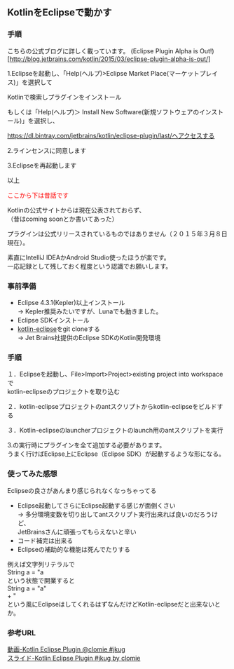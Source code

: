 ## KotlinをEclipseで動かす
   

### 手順

こちらの公式ブログに詳しく載っています。
(Eclipse Plugin Alpha is Out!)[http://blog.jetbrains.com/kotlin/2015/03/eclipse-plugin-alpha-is-out/]

1.Eclipseを起動し、「Help(ヘルプ)>Eclipse Market Place(マーケットプレイス)」を選択して

Kotlinで検索しプラグインをインストール


もしくは「Help(ヘルプ)＞ Install New Software(新規ソフトウェアのインストール)」を選択し、


https://dl.bintray.com/jetbrains/kotlin/eclipse-plugin/last/へアクセスする


2.ラインセンスに同意します


3.Eclipseを再起動します



以上






<font color=red>ここから下は昔話です</font>   
   
     
Kotlinの公式サイトからは現在公表されておらず、   
（昔はcoming soonとか書いてあった） 
   
プラグインは公式リリースされているものではありません（２０１５年３月８日現在）。
   
   
   
素直にIntelliJ IDEAかAndroid Studio使ったほうが楽です。   
一応記録として残しておく程度という認識でお願いします。
   
### 事前準備
* Eclipse 4.3.1(Kepler)以上インストール  
-> Kepler推奨みたいですが、Lunaでも動きました。
* Eclipse SDKインストール
* [kotlin-eclipse](https://github.com/JetBrains/kotlin-eclipse)をgit cloneする   
-> Jet Brains社提供のEclipse SDKのKotlin開発環境

### 手順

１．Eclipseを起動し、File>Import>Project>existing project into workspaceで   
kotlin-eclipseのプロジェクトを取り込む

２．kotlin-eclipseプロジェクトのantスクリプトからkotlin-eclipseをビルドする


３．Kotlin-eclipseのlauncherプロジェクトのlaunch用のantスクリプトを実行



3.の実行時にプラグインを全て追加する必要があります。   
うまく行けばEclipse上にEclipse（Eclipse SDK）が起動するような形になる。   


### 使ってみた感想
   
   Eclipseの良さがあんまり感じられなくなっちゃってる
   
* Eclipse起動してさらにEclipse起動する感じが面倒くさい   
-> 多分環境変数を切り出してantスクリプト実行出来れば良いのだろうけど、   
   JetBrainsさんに頑張ってもらえないと辛い
* コード補完は出来る
* Eclipseの補助的な機能は死んでたりする
   
   

例えば文字列リテラルで   
    String a = "a   
という状態で開業すると   
    String a = "a"   
    + "   
という風にEclipseはしてくれるはずなんだけどKotlin-eclipseだと出来ないとか。




### 参考URL

[動画-Kotlin Eclipse Plugin @clomie #jkug](https://www.youtube.com/watch?v=6AZ6NjWXjzc)   
[スライド-Kotlin Eclipse Plugin #jkug by clomie](https://speakerdeck.com/clomie/kotlin-eclipse-plugin-number-jkug)
